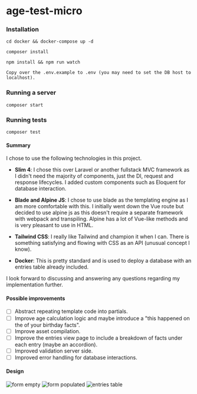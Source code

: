 # age-test-micro

### Installation

```
cd docker && docker-compose up -d
```
```
composer install
```
```
npm install && npm run watch
```
```
Copy over the .env.example to .env (you may need to set the DB host to localhost).
```

### Running a server
```
composer start
```

### Running tests
```
composer test
```


#### Summary

I chose to use the following technologies in this project. 

 - **Slim 4**: I chose this over Laravel or another fullstack MVC framework as I didn't need the majority of components, just the DI, request and response lifecycles.
 I added custom components such as Eloquent for database interaction.
 
 - **Blade and Alpine JS**: I chose to use blade as the templating engine as I am more comfortable with this. I initially went down the Vue route but decided to use
 alpine js as this doesn't require a separate framework with webpack and transpiling. Alpine has a lot of Vue-like methods and is very pleasant to use in HTML.
 
 - **Tailwind CSS**: I really like Tailwind and champion it when I can. There is something satisfying and flowing with CSS as an API (unusual concept I know).
 
 - **Docker**: This is pretty standard and is used to deploy a database with an entries table already included.
 
 I look forward to discussing and answering any questions regarding my implementation further. 
 
 #### Possible improvements
 
 - [ ] Abstract repeating template code into partials.
 - [ ] Improve age calculation logic and maybe introduce a "this happened on the of your birthday facts". 
 - [ ] Improve asset compilation. 
 - [ ] Improve the entries view page to include a breakdown of facts under each entry (maybe an accordion).
 - [ ] Improved validation server side.
 - [ ] Improved error handling for database interactions.
 
 #### Design
 
 ![form empty](https://i.imgur.com/Bn4IOU6.png "Form unpopulated")
 ![form populated](https://i.imgur.com/hhMfBXs.png "Form populated")
 ![entries table](https://i.imgur.com/odzy0QG.png "Entries table")
 
